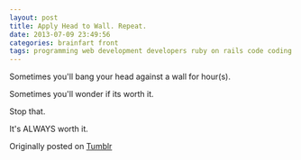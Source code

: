 ```yaml
---
layout: post
title: Apply Head to Wall. Repeat. 
date: 2013-07-09 23:49:56
categories: brainfart front
tags: programming web development developers ruby on rails code coding
---
```


Sometimes you'll bang your head against a wall for hour(s). 

Sometimes you'll wonder if its worth it. 

Stop that. 

It's ALWAYS worth it.

Originally posted on [Tumblr](http://patmcintern.tumblr.com/post/55039704248/apply-head-to-wall-repeat)